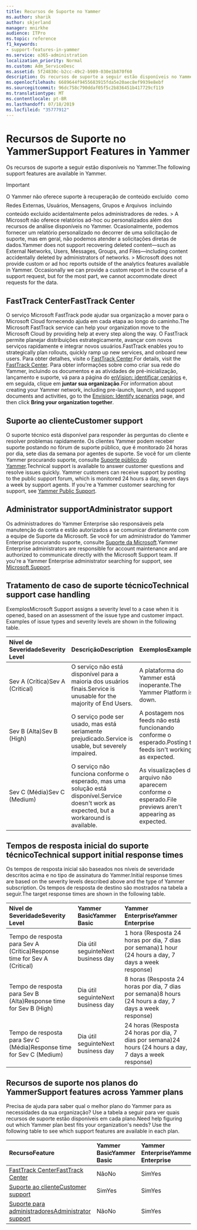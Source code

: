 ```yaml
---
title: Recursos de Suporte no Yammer
ms.author: sharik
author: skjerland
manager: mnirkhe
audience: ITPro
ms.topic: reference
f1_keywords:
- support-features-in-yammer
ms.service: o365-administration
localization_priority: Normal
ms.custom: Adm_ServiceDesc
ms.assetid: 5f24830c-b2cc-49c2-b989-030e1b870f60
description: Os recursos de suporte a seguir estão disponíveis no Yammer.
ms.openlocfilehash: 6689644f9455683915fda5e20aec8ef9939e8ebf
ms.sourcegitcommit: 96dc758c790ddaf05f5c2b836451b417729cf119
ms.translationtype: MT
ms.contentlocale: pt-BR
ms.lasthandoff: 07/18/2019
ms.locfileid: "35777912"
---
```

# <a name="support-features-in-yammer"></a><span data-ttu-id="16916-103">Recursos de Suporte no Yammer</span><span class="sxs-lookup"><span data-stu-id="16916-103">Support Features in Yammer</span></span>

<span data-ttu-id="16916-104">Os recursos de suporte a seguir estão disponíveis no Yammer.</span><span class="sxs-lookup"><span data-stu-id="16916-104">The following support features are available in Yammer.</span></span>
  
> [!IMPORTANT]
> <span data-ttu-id="16916-p101">O Yammer não oferece suporte à recuperação de conteúdo excluído  como Redes Externas, Usuários, Mensagens, Grupos e Arquivos  incluindo conteúdo excluído acidentalmente pelos administradores de redes. > A Microsoft não oferece relatórios ad-hoc ou personalizados além dos recursos de análise disponíveis no Yammer. Ocasionalmente, podemos fornecer um relatório personalizado no decorrer de uma solicitação de suporte, mas em geral, não podemos atender a solicitações diretas de dados.</span><span class="sxs-lookup"><span data-stu-id="16916-p101">Yammer does not support recovering deleted content—such as External Networks, Users, Messages, Groups, and Files—including content accidentally deleted by administrators of networks. > Microsoft does not provide custom or ad hoc reports outside of the analytics features available in Yammer. Occasionally we can provide a custom report in the course of a support request, but for the most part, we cannot accommodate direct requests for the data.</span></span> 
  
## <a name="fasttrack-center"></a><span data-ttu-id="16916-108">FastTrack Center</span><span class="sxs-lookup"><span data-stu-id="16916-108">FastTrack Center</span></span>
<span data-ttu-id="16916-109"><a name="bkmk_FastTrackCenter"> </a></span><span class="sxs-lookup"><span data-stu-id="16916-109"></span></span>

<span data-ttu-id="16916-110">O serviço Microsoft FastTrack pode ajudar sua organização a mover para o Microsoft Cloud fornecendo ajuda em cada etapa ao longo do caminho.</span><span class="sxs-lookup"><span data-stu-id="16916-110">The Microsoft FastTrack service can help your organization move to the Microsoft Cloud by providing help at every step along the way.</span></span> <span data-ttu-id="16916-111">O FastTrack permite planejar distribuições estrategicamente, avançar com novos serviços rapidamente e integrar novos usuários.</span><span class="sxs-lookup"><span data-stu-id="16916-111">FastTrack enables you to strategically plan rollouts, quickly ramp up new services, and onboard new users.</span></span> <span data-ttu-id="16916-112">Para obter detalhes, visite o [FastTrack Center](https://go.microsoft.com/fwlink/?LinkID=518597&amp;clcid=0x409).</span><span class="sxs-lookup"><span data-stu-id="16916-112">For details, visit the [FastTrack Center](https://go.microsoft.com/fwlink/?LinkID=518597&amp;clcid=0x409).</span></span> <span data-ttu-id="16916-113">Para obter informações sobre como criar sua rede do Yammer, incluindo os documentos e as atividades de pré-inicialização, lançamento e suporte, vá para a página do [enVision: identificar cenários](https://fasttrack.microsoft.com/office/envision/identify-scenarios) e, em seguida, clique em **juntar sua organização**.</span><span class="sxs-lookup"><span data-stu-id="16916-113">For information about creating your Yammer network, including pre-launch, launch, and support documents and activities, go to the [Envision: Identify scenarios](https://fasttrack.microsoft.com/office/envision/identify-scenarios) page, and then click **Bring your organization together**.</span></span>
  
## <a name="customer-support"></a><span data-ttu-id="16916-114">Suporte ao cliente</span><span class="sxs-lookup"><span data-stu-id="16916-114">Customer support</span></span>
<span data-ttu-id="16916-115"><a name="BKMK_Customersupport"> </a></span><span class="sxs-lookup"><span data-stu-id="16916-115"></span></span>

<span data-ttu-id="16916-p103">O suporte técnico está disponível para responder às perguntas do cliente e resolver problemas rapidamente. Os clientes Yammer podem receber suporte postando no fórum de suporte público, que é monitorado 24 horas por dia, sete dias da semana por agentes de suporte. Se você for um cliente Yammer procurando suporte, consulte [Suporte público do Yammer](https://go.microsoft.com/fwlink/p/?LinkId=330921).</span><span class="sxs-lookup"><span data-stu-id="16916-p103">Technical support is available to answer customer questions and resolve issues quickly. Yammer customers can receive support by posting to the public support forum, which is monitored 24 hours a day, seven days a week by support agents. If you're a Yammer customer searching for support, see [Yammer Public Support](https://go.microsoft.com/fwlink/p/?LinkId=330921).</span></span>
  
## <a name="administrator-support"></a><span data-ttu-id="16916-119">Administrator support</span><span class="sxs-lookup"><span data-stu-id="16916-119">Administrator support</span></span>
<span data-ttu-id="16916-120"><a name="BKMK_Administratorsupport"> </a></span><span class="sxs-lookup"><span data-stu-id="16916-120"></span></span>

<span data-ttu-id="16916-p104">Os administradores do Yammer Enterprise são responsáveis pela manutenção da conta e estão autorizados a se comunicar diretamente com a equipe de Suporte da Microsoft. Se você for um administrador do Yammer Enterprise procurando suporte, consulte [Suporte da Microsoft](https://go.microsoft.com/fwlink/p/?LinkId=330922).</span><span class="sxs-lookup"><span data-stu-id="16916-p104">Yammer Enterprise administrators are responsible for account maintenance and are authorized to communicate directly with the Microsoft Support team. If you're a Yammer Enterprise administrator searching for support, see [Microsoft Support](https://go.microsoft.com/fwlink/p/?LinkId=330922).</span></span>
  
## <a name="technical-support-case-handling"></a><span data-ttu-id="16916-123">Tratamento de caso de suporte técnico</span><span class="sxs-lookup"><span data-stu-id="16916-123">Technical support case handling</span></span>
<span data-ttu-id="16916-124"><a name="BKMK_Administratorsupport"> </a></span><span class="sxs-lookup"><span data-stu-id="16916-124"></span></span>

<span data-ttu-id="16916-p105">Exemplos</span><span class="sxs-lookup"><span data-stu-id="16916-p105">Microsoft Support assigns a severity level to a case when it is opened, based on an assessment of the issue type and customer impact. Examples of issue types and severity levels are shown in the following table.</span></span> 
  
|<span data-ttu-id="16916-127">**Nível de Severidade**</span><span class="sxs-lookup"><span data-stu-id="16916-127">**Severity Level**</span></span>|<span data-ttu-id="16916-128">**Descrição**</span><span class="sxs-lookup"><span data-stu-id="16916-128">**Description**</span></span>|<span data-ttu-id="16916-129">**Exemplos**</span><span class="sxs-lookup"><span data-stu-id="16916-129">**Examples**</span></span>|
|:-----|:-----|:-----|
|<span data-ttu-id="16916-130">Sev A (Crítica)</span><span class="sxs-lookup"><span data-stu-id="16916-130">Sev A (Critical)</span></span>  <br/> |<span data-ttu-id="16916-131">O serviço não está disponível para a maioria dos usuários finais.</span><span class="sxs-lookup"><span data-stu-id="16916-131">Service is unusable for the majority of End Users.</span></span>  <br/> |<span data-ttu-id="16916-132">A plataforma do Yammer está inoperante.</span><span class="sxs-lookup"><span data-stu-id="16916-132">The Yammer Platform is down.</span></span>  <br/> |
|<span data-ttu-id="16916-133">Sev B (Alta)</span><span class="sxs-lookup"><span data-stu-id="16916-133">Sev B (High)</span></span>  <br/> |<span data-ttu-id="16916-134">O serviço pode ser usado, mas está seriamente prejudicado.</span><span class="sxs-lookup"><span data-stu-id="16916-134">Service is usable, but severely impaired.</span></span>  <br/> |<span data-ttu-id="16916-135">A postagem nos feeds não está funcionando conforme o esperado.</span><span class="sxs-lookup"><span data-stu-id="16916-135">Posting to feeds isn't working as expected.</span></span>  <br/> |
|<span data-ttu-id="16916-136">Sev C (Média)</span><span class="sxs-lookup"><span data-stu-id="16916-136">Sev C (Medium)</span></span>  <br/> |<span data-ttu-id="16916-137">O serviço não funciona conforme o esperado, mas uma solução está disponível.</span><span class="sxs-lookup"><span data-stu-id="16916-137">Service doesn't work as expected, but a workaround is available.</span></span>  <br/> |<span data-ttu-id="16916-138">As visualizações do arquivo não aparecem conforme o esperado.</span><span class="sxs-lookup"><span data-stu-id="16916-138">File previews aren't appearing as expected.</span></span>  <br/> |
   
## <a name="technical-support-initial-response-times"></a><span data-ttu-id="16916-139">Tempos de resposta inicial do suporte técnico</span><span class="sxs-lookup"><span data-stu-id="16916-139">Technical support initial response times</span></span>
<span data-ttu-id="16916-140"><a name="BKMK_Administratorsupport"> </a></span><span class="sxs-lookup"><span data-stu-id="16916-140"></span></span>

<span data-ttu-id="16916-141">Os tempos de resposta inicial são baseados nos níveis de severidade descritos acima e no tipo de assinatura do Yammer.</span><span class="sxs-lookup"><span data-stu-id="16916-141">Initial response times are based on the severity levels described above and the type of Yammer subscription.</span></span> <span data-ttu-id="16916-142">Os tempos de resposta de destino são mostrados na tabela a seguir.</span><span class="sxs-lookup"><span data-stu-id="16916-142">The target response times are shown in the following table.</span></span>
  
|<span data-ttu-id="16916-143">**Nível de Severidade**</span><span class="sxs-lookup"><span data-stu-id="16916-143">**Severity Level**</span></span>|<span data-ttu-id="16916-144">**Yammer Basic**</span><span class="sxs-lookup"><span data-stu-id="16916-144">**Yammer Basic**</span></span>|<span data-ttu-id="16916-145">**Yammer Enterprise**</span><span class="sxs-lookup"><span data-stu-id="16916-145">**Yammer Enterprise**</span></span>|
|:-----|:-----|:-----|
|<span data-ttu-id="16916-146">Tempo de resposta para Sev A (Crítica)</span><span class="sxs-lookup"><span data-stu-id="16916-146">Response time for Sev A (Critical)</span></span>  <br/> |<span data-ttu-id="16916-147">Dia útil seguinte</span><span class="sxs-lookup"><span data-stu-id="16916-147">Next business day</span></span>  <br/> |<span data-ttu-id="16916-148">1 hora (Resposta 24 horas por dia, 7 dias por semana)</span><span class="sxs-lookup"><span data-stu-id="16916-148">1 hour (24 hours a day, 7 days a week response)</span></span>  <br/> |
|<span data-ttu-id="16916-149">Tempo de resposta para Sev B (Alta)</span><span class="sxs-lookup"><span data-stu-id="16916-149">Response time for Sev B (High)</span></span>  <br/> |<span data-ttu-id="16916-150">Dia útil seguinte</span><span class="sxs-lookup"><span data-stu-id="16916-150">Next business day</span></span>  <br/> |<span data-ttu-id="16916-151">8 horas (Resposta 24 horas por dia, 7 dias por semana)</span><span class="sxs-lookup"><span data-stu-id="16916-151">8 hours (24 hours a day, 7 days a week response)</span></span>  <br/> |
|<span data-ttu-id="16916-152">Tempo de resposta para Sev C (Média)</span><span class="sxs-lookup"><span data-stu-id="16916-152">Response time for Sev C (Medium)</span></span>  <br/> |<span data-ttu-id="16916-153">Dia útil seguinte</span><span class="sxs-lookup"><span data-stu-id="16916-153">Next business day</span></span>  <br/> |<span data-ttu-id="16916-154">24 horas (Resposta 24 horas por dia, 7 dias por semana)</span><span class="sxs-lookup"><span data-stu-id="16916-154">24 hours (24 hours a day, 7 days a week response)</span></span>  <br/> |
   
## <a name="support-features-across-yammer-plans"></a><span data-ttu-id="16916-155">Recursos de suporte nos planos do Yammer</span><span class="sxs-lookup"><span data-stu-id="16916-155">Support features across Yammer plans</span></span>
<span data-ttu-id="16916-156"><a name="BKMK_Administratorsupport"> </a></span><span class="sxs-lookup"><span data-stu-id="16916-156"></span></span>

<span data-ttu-id="16916-p107">Precisa de ajuda para saber qual o melhor plano do Yammer para as necessidades da sua organização? Use a tabela a seguir para ver quais recursos de suporte estão disponíveis em cada plano.</span><span class="sxs-lookup"><span data-stu-id="16916-p107">Need help figuring out which Yammer plan best fits your organization's needs? Use the following table to see which support features are available in each plan.</span></span>
  
|<span data-ttu-id="16916-159">**Recurso**</span><span class="sxs-lookup"><span data-stu-id="16916-159">**Feature**</span></span>|<span data-ttu-id="16916-160">**Yammer Basic**</span><span class="sxs-lookup"><span data-stu-id="16916-160">**Yammer Basic**</span></span>|<span data-ttu-id="16916-161">**Yammer Enterprise**</span><span class="sxs-lookup"><span data-stu-id="16916-161">**Yammer Enterprise**</span></span>|
|:-----|:-----|:-----|
|[<span data-ttu-id="16916-162">FastTrack Center</span><span class="sxs-lookup"><span data-stu-id="16916-162">FastTrack Center</span></span>](https://go.microsoft.com/fwlink/?LinkID=518597&amp;clcid=0x409) <br/> |<span data-ttu-id="16916-163">Não</span><span class="sxs-lookup"><span data-stu-id="16916-163">No</span></span>  <br/> |<span data-ttu-id="16916-164">Sim</span><span class="sxs-lookup"><span data-stu-id="16916-164">Yes</span></span>  <br/> |
|[<span data-ttu-id="16916-165">Suporte ao cliente</span><span class="sxs-lookup"><span data-stu-id="16916-165">Customer support</span></span>](support-features-in-yammer.md#customer-support) <br/> |<span data-ttu-id="16916-166">Sim</span><span class="sxs-lookup"><span data-stu-id="16916-166">Yes</span></span>  <br/> |<span data-ttu-id="16916-167">Sim</span><span class="sxs-lookup"><span data-stu-id="16916-167">Yes</span></span>  <br/> |
|[<span data-ttu-id="16916-168">Suporte para administradores</span><span class="sxs-lookup"><span data-stu-id="16916-168">Administrator support</span></span>](support-features-in-yammer.md#administrator-support) <br/> |<span data-ttu-id="16916-169">Não</span><span class="sxs-lookup"><span data-stu-id="16916-169">No</span></span>  <br/> |<span data-ttu-id="16916-170">Sim</span><span class="sxs-lookup"><span data-stu-id="16916-170">Yes</span></span>  <br/> |
   

